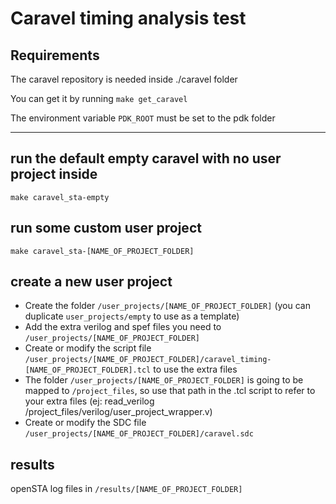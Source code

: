 # Caravel timing analysis test 


## Requirements

The caravel repository is needed inside ./caravel folder

You can get it by running `make get_caravel`

The environment variable `PDK_ROOT` must be set to the pdk folder

---

## run the default empty caravel with no user project inside 
`make caravel_sta-empty`

## run some custom user project
`make caravel_sta-[NAME_OF_PROJECT_FOLDER]`

## create a new user project
- Create the folder `/user_projects/[NAME_OF_PROJECT_FOLDER]` (you can duplicate `user_projects/empty` to use as a template)
- Add the extra verilog and spef files you need to `/user_projects/[NAME_OF_PROJECT_FOLDER]`
- Create or modify the script file `/user_projects/[NAME_OF_PROJECT_FOLDER]/caravel_timing-[NAME_OF_PROJECT_FOLDER].tcl` to use the extra files
- The folder `/user_projects/[NAME_OF_PROJECT_FOLDER]` is going to be mapped to `/project_files`, so use that path in the .tcl script to refer to your extra files (ej: read_verilog /project_files/verilog/user_project_wrapper.v)
- Create or modify the SDC file `/user_projects/[NAME_OF_PROJECT_FOLDER]/caravel.sdc`

## results

openSTA log files in `/results/[NAME_OF_PROJECT_FOLDER]` 

